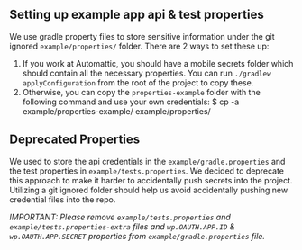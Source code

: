 ## Setting up example app api & test properties

We use gradle property files to store sensitive information under the git ignored `example/properties/` folder.
There are 2 ways to set these up:

1. If you work at Automattic, you should have a mobile secrets folder which should contain all the necessary properties.
You can run `./gradlew applyConfiguration` from the root of the project to copy these.
2. Otherwise, you can copy the `properties-example` folder with the following command and use your own credentials:
    $ cp -a example/properties-example/ example/properties/

## Deprecated Properties

We used to store the api credentials in the `example/gradle.properties` and the test properties in `example/tests.properties`.
We decided to deprecate this approach to make it harder to accidentally push secrets into the project. 
Utilizing a git ignored folder should help us avoid accidentally pushing new credential files into the repo. 

*IMPORTANT: Please remove `example/tests.properties` and `example/tests.properties-extra` files and `wp.OAUTH.APP.ID` & `wp.OAUTH.APP.SECRET` properties from `example/gradle.properties` file.*
